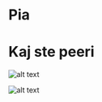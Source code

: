 # Pia
# Kaj ste peeri

![alt text](https://i.pinimg.com/originals/9d/74/d4/9d74d4ef9dda9855372b355ab5bf1874.jpg)


![alt text](https://i.imgur.com/x0ml8.jpg)
